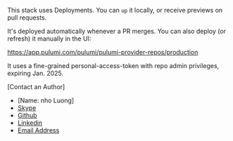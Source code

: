 This stack uses Deployments. You can `up` it locally, or receive previews on
pull requests.

It's deployed automatically whenever a PR merges. You can also deploy (or
refresh) it manually in the UI:

https://app.pulumi.com/pulumi/pulumi-provider-repos/production

It uses a fine-grained personal-access-token with repo admin privileges, expiring Jan. 2025.

[Contact an Author]
* [Name: nho Luong]
* [Skype](luongutnho_skype)
* [Github](https://github.com/nholuongut/)
* [Linkedin](https://www.linkedin.com/in/nholuong/)
* [Email Address](luongutnho@hotmail.com)

